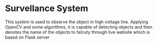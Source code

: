 # **Survellance System**
 This system is used to observe the object in high voltage line. Applying OpenCV and some algorithms, it is capable of detecting objects
and then denotes the name of the objects to falcuty through live website which is based on Flask server 

 
